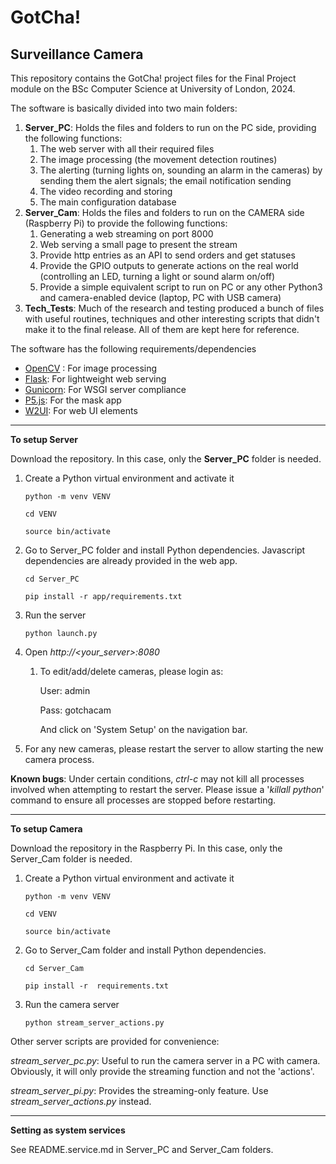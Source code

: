 # GotCha!

## Surveillance Camera

This repository contains the GotCha! project files for the Final Project module on the BSc Computer Science at University of London, 2024.

The software is basically divided into two main folders:

1. **Server_PC**: Holds the files and folders to run on the PC side, providing the following functions:
   1. The web server with all their required files
   2. The image processing (the movement detection routines)
   3. The alerting (turning lights on, sounding an alarm in the cameras) by sending them the alert signals; the email notification sending
   4. The video recording and storing
   5. The main configuration database
2. **Server_Cam**: Holds the files and folders to run on the CAMERA side (Raspberry Pi) to provide the following functions:
   1. Generating a web streaming on port 8000
   2. Web serving a small page to present the stream
   3. Provide http entries as an API to send orders and get statuses
   4. Provide the GPIO outputs to generate actions on the real world (controlling an LED, turning a light or sound alarm on/off)
   5. Provide a simple equivalent script to run on PC or any other Python3 and camera-enabled device (laptop, PC with USB camera) 
3. **Tech_Tests**: Much of the research and testing produced a bunch of files with useful routines, techniques and other interesting scripts that didn't make it to the final release. All of them are kept here for reference.

The software has the following requirements/dependencies

- [OpenCV](https://opencv.org/) : For image processing
- [Flask](https://flask.palletsprojects.com/en/3.0.x/): For lightweight web serving
- [Gunicorn](https://gunicorn.org/): For WSGI server compliance
- [P5.js](https://p5js.org/): For the mask app
- [W2UI](https://w2ui.com/web/): For web UI elements



------

**To setup Server**

Download the repository. In this case, only the **Server_PC** folder is needed.

1. Create a Python virtual environment and activate it

   ```
   python -m venv VENV

   cd VENV

   source bin/activate
   ```

2. Go to Server_PC folder and install Python dependencies. Javascript dependencies are already provided in the web app.

   ```
   cd Server_PC

   pip install -r app/requirements.txt
   ```

3. Run the server

   ```
   python launch.py
   
   ```

4. Open *http://<your_server>:8080*

   1. To edit/add/delete cameras, please login as: 

      User: admin

      Pass: gotchacam

      And click on 'System Setup' on the navigation bar.

5. For any new cameras, please restart the server to allow starting the new camera process.

   

**Known bugs**: Under certain conditions, *ctrl-c* may not kill all processes involved when attempting to restart the server. Please issue a '*killall python*' command to ensure all processes are stopped before restarting.

------

**To setup Camera**

Download the repository in the Raspberry Pi. In this case, only the Server_Cam folder is needed.

1. Create a Python virtual environment and activate it

   ```
   python -m venv VENV

   cd VENV

   source bin/activate
   ```

2. Go to Server_Cam folder and install Python dependencies.

   ```
   cd Server_Cam

   pip install -r  requirements.txt
   ```

3. Run the camera server

   ```
   python stream_server_actions.py
   ```


Other server scripts are provided for convenience: 

*stream_server_pc.py*: Useful to run the camera server in a PC with camera. Obviously, it will only provide the streaming function and not the 'actions'.

*stream_server_pi.py*: Provides the streaming-only feature. Use *stream_server_actions.py* instead.

------

**Setting as system services**

See README.service.md in Server_PC and Server_Cam folders.